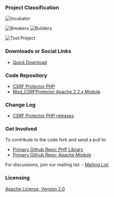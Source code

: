 ### Project Classification
![Incubator](assets/images/common/owasp_level_incubator.svg)

![Breakers](assets/images/common/owasp_breakers.svg)
![Builders](assets/images/common/owasp_builders.svg)

![Tool Project](assets/images/common/owasp_tool_project.svg)

### Downloads or Social Links
* [Quick Download](https://github.com/mebjas/CSRF-Protector-PHP/releases)

### Code Repository
* [CSRF Protector PHP](https://github.com/mebjas/CSRF-Protector-PHP)
* [Mod_CSRFProtector Apache 2.2.x Module](https://github.com/mebjas/mod_csrfprotector)

### Change Log
* [CSRF Protector PHP releases](https://github.com/mebjas/CSRF-Protector-PHP/releases)
<!-- TODO(mebjas): Add proper change logs in project and reference here. -->

### Get Involved
To contribute to the code fork and send a pull to:
 - [Primary Github Repo: PHP Library](https://github.com/mebjas/CSRF-Protector-PHP)
 - [Primary Github Repo: Apache Module](https://github.com/mebjas/CSRF-Protector-PHP)

For discussions, join our mailing list: - [Mailing List](https://lists.owasp.org/mailman/listinfo/owasp-csrfprotector)

### Licensing
[Apache License, Version 2.0](http://www.apache.org/licenses/LICENSE-2.0)